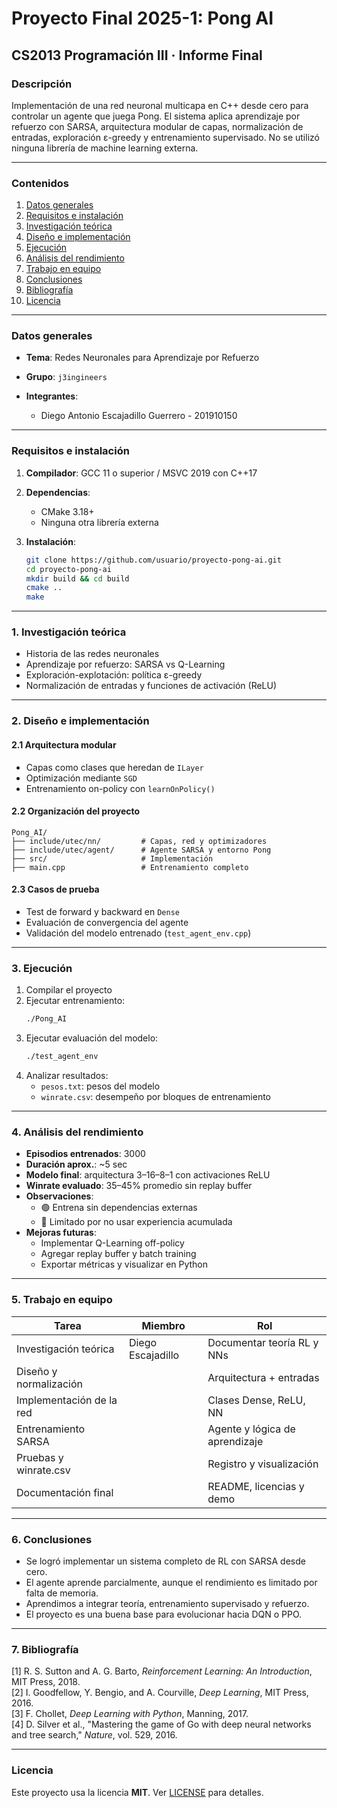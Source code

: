 # Proyecto Final 2025-1: Pong AI
## **CS2013 Programación III** · Informe Final

### **Descripción**

Implementación de una red neuronal multicapa en C++ desde cero para controlar un agente que juega Pong. El sistema aplica aprendizaje por refuerzo con SARSA, arquitectura modular de capas, normalización de entradas, exploración ε-greedy y entrenamiento supervisado. No se utilizó ninguna librería de machine learning externa.

---

### Contenidos

1. [Datos generales](#datos-generales)
2. [Requisitos e instalación](#requisitos-e-instalación)
3. [Investigación teórica](#1-investigación-teórica)
4. [Diseño e implementación](#2-diseño-e-implementación)
5. [Ejecución](#3-ejecución)
6. [Análisis del rendimiento](#4-análisis-del-rendimiento)
7. [Trabajo en equipo](#5-trabajo-en-equipo)
8. [Conclusiones](#6-conclusiones)
9. [Bibliografía](#7-bibliografía)
10. [Licencia](#licencia)

---

### Datos generales

* **Tema**: Redes Neuronales para Aprendizaje por Refuerzo
* **Grupo**: `j3ingineers`
* **Integrantes**:

    * Diego Antonio Escajadillo Guerrero - 201910150

---

### Requisitos e instalación

1. **Compilador**: GCC 11 o superior / MSVC 2019 con C++17
2. **Dependencias**:

    * CMake 3.18+
    * Ninguna otra librería externa

3. **Instalación**:

   ```bash
   git clone https://github.com/usuario/proyecto-pong-ai.git
   cd proyecto-pong-ai
   mkdir build && cd build
   cmake ..
   make
   ```

---

### 1. Investigación teórica

* Historia de las redes neuronales
* Aprendizaje por refuerzo: SARSA vs Q-Learning
* Exploración-explotación: política ε-greedy
* Normalización de entradas y funciones de activación (ReLU)

---

### 2. Diseño e implementación

#### 2.1 Arquitectura modular

* Capas como clases que heredan de `ILayer`
* Optimización mediante `SGD`
* Entrenamiento on-policy con `learnOnPolicy()`

#### 2.2 Organización del proyecto

```
Pong_AI/
├── include/utec/nn/         # Capas, red y optimizadores
├── include/utec/agent/      # Agente SARSA y entorno Pong
├── src/                     # Implementación
├── main.cpp                 # Entrenamiento completo
```

#### 2.3 Casos de prueba

* Test de forward y backward en `Dense`
* Evaluación de convergencia del agente
* Validación del modelo entrenado (`test_agent_env.cpp`)

---

### 3. Ejecución

1. Compilar el proyecto
2. Ejecutar entrenamiento:
   ```bash
   ./Pong_AI
   ```
3. Ejecutar evaluación del modelo:
   ```bash
   ./test_agent_env
   ```
4. Analizar resultados:
    * `pesos.txt`: pesos del modelo
    * `winrate.csv`: desempeño por bloques de entrenamiento

---

### 4. Análisis del rendimiento

* **Episodios entrenados**: 3000
* **Duración aprox.**: ~5 sec
* **Modelo final**: arquitectura 3–16–8–1 con activaciones ReLU
* **Winrate evaluado**: 35–45% promedio sin replay buffer
* **Observaciones**:
    * 🟢 Entrena sin dependencias externas
    * 🔴 Limitado por no usar experiencia acumulada
* **Mejoras futuras**:
    * Implementar Q-Learning off-policy
    * Agregar replay buffer y batch training
    * Exportar métricas y visualizar en Python

---

### 5. Trabajo en equipo

| Tarea                        | Miembro       | Rol                           |
|-----------------------------|----------------|--------------------------------|
| Investigación teórica       | Diego Escajadillo     | Documentar teoría RL y NNs     |
| Diseño y normalización      |                 | Arquitectura + entradas        |
| Implementación de la red    |                 | Clases Dense, ReLU, NN         |
| Entrenamiento SARSA         |                 | Agente y lógica de aprendizaje |
| Pruebas y winrate.csv       |                 | Registro y visualización       |
| Documentación final         |                    | README, licencias y demo       |

---

### 6. Conclusiones

* Se logró implementar un sistema completo de RL con SARSA desde cero.
* El agente aprende parcialmente, aunque el rendimiento es limitado por falta de memoria.
* Aprendimos a integrar teoría, entrenamiento supervisado y refuerzo.
* El proyecto es una buena base para evolucionar hacia DQN o PPO.

---

### 7. Bibliografía

[1] R. S. Sutton and A. G. Barto, *Reinforcement Learning: An Introduction*, MIT Press, 2018.  
[2] I. Goodfellow, Y. Bengio, and A. Courville, *Deep Learning*, MIT Press, 2016.  
[3] F. Chollet, *Deep Learning with Python*, Manning, 2017.  
[4] D. Silver et al., "Mastering the game of Go with deep neural networks and tree search," *Nature*, vol. 529, 2016.

---

### Licencia

Este proyecto usa la licencia **MIT**. Ver [LICENSE](LICENSE) para detalles.
